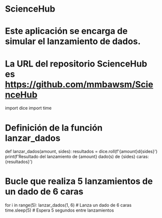 # ScienceHub

# Este aplicación se encarga de simular el lanzamiento de dados.
# La URL del repositorio ScienceHub es https://github.com/mmbawsm/ScienceHub

import dice
import time

# Definición de la función lanzar_dados
def lanzar_dados(amount, sides):
    resultados = dice.roll(f'{amount}d{sides}')
    print(f'Resultado del lanzamiento de {amount} dado(s) de {sides} caras: {resultados}')

# Bucle que realiza 5 lanzamientos de un dado de 6 caras
for i in range(5):
    lanzar_dados(1, 6)  # Lanza un dado de 6 caras
    time.sleep(5)  # Espera 5 segundos entre lanzamientos



